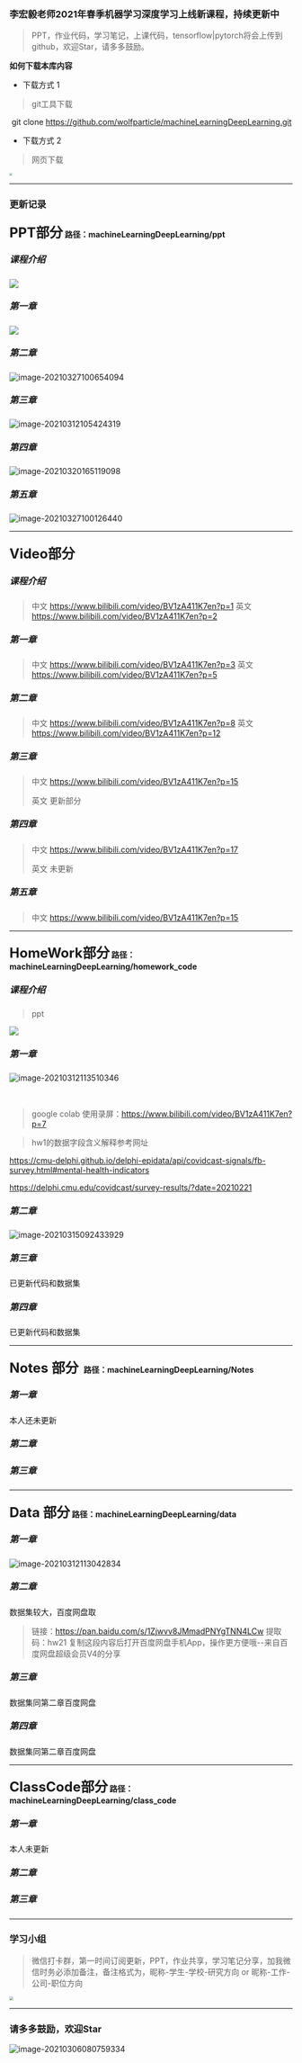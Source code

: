 ### 李宏毅老师2021年春季机器学习深度学习上线新课程，持续更新中



> PPT，作业代码，学习笔记，上课代码，tensorflow|pytorch将会上传到github，欢迎Star，请多多鼓励。

**如何下载本库内容**

- 下载方式 1

> git工具下载

​			git clone https://github.com/wolfparticle/machineLearningDeepLearning.git

- 下载方式 2

>  网页下载		

<img src="https://ai360.oss-cn-beijing.aliyuncs.com/blog/image-20210306075935050.png" style="zoom:30%;" />

---

### 更新记录
#### <font size=5>PPT部分</font>  	 路径：machineLearningDeepLearning/ppt
##### <font size=3>课程介绍</font>
![](https://ai360.oss-cn-beijing.aliyuncs.com/blog/image-20210312104838486.png)
##### <font size=3>第一章</font>
![](https://ai360.oss-cn-beijing.aliyuncs.com/blog/image-20210312104658861.png)
##### <font size=3>第二章</font>
![image-20210327100654094](https://ai360.oss-cn-beijing.aliyuncs.com/blog/image-20210327100654094.png)
##### <font size=3>第三章</font>
![image-20210312105424319](https://ai360.oss-cn-beijing.aliyuncs.com/blog/image-20210312105424319.png)
##### <font size=3>第四章</font>

![image-20210320165119098](https://ai360.oss-cn-beijing.aliyuncs.com/blog/image-20210320165119098.png)

##### <font size=3>第五章</font>
![image-20210327100126440](https://ai360.oss-cn-beijing.aliyuncs.com/blog/image-20210327100126440.png)

---

#### <font size=5>Video部分 </font>

##### <font size=3>课程介绍</font>
> 中文 https://www.bilibili.com/video/BV1zA411K7en?p=1
> 英文 https://www.bilibili.com/video/BV1zA411K7en?p=2

##### <font size=3>第一章</font>
> 中文 https://www.bilibili.com/video/BV1zA411K7en?p=3
> 英文 https://www.bilibili.com/video/BV1zA411K7en?p=5

##### <font size=3>第二章</font>
> 中文 https://www.bilibili.com/video/BV1zA411K7en?p=8
> 英文 https://www.bilibili.com/video/BV1zA411K7en?p=12

##### <font size=3>第三章</font>
> 中文 https://www.bilibili.com/video/BV1zA411K7en?p=15
>
> 英文 更新部分

##### <font size=3>第四章</font>
> 中文 https://www.bilibili.com/video/BV1zA411K7en?p=17
> 
> 英文 未更新
##### <font size=3>第五章</font>
> 中文 https://www.bilibili.com/video/BV1zA411K7en?p=15
---

#### <font size=5>HomeWork部分</font>  	路径：machineLearningDeepLearning/homework_code

##### <font size=3>课程介绍</font>
> ppt 

![](https://ai360.oss-cn-beijing.aliyuncs.com/blog/image-20210312112619587.png)



##### <font size=3>第一章</font>

![image-20210312113510346](https://ai360.oss-cn-beijing.aliyuncs.com/blog/image-20210312113510346.png)

​	

>  google colab 使用录屏：https://www.bilibili.com/video/BV1zA411K7en?p=7

> hw1的数据字段含义解释参考网址

https://cmu-delphi.github.io/delphi-epidata/api/covidcast-signals/fb-survey.html#mental-health-indicators

https://delphi.cmu.edu/covidcast/survey-results/?date=20210221

##### <font size=3>第二章</font>

![image-20210315092433929](https://ai360.oss-cn-beijing.aliyuncs.com/blog/image-20210315092433929.png)

##### <font size=3>第三章</font>
已更新代码和数据集
##### <font size=3>第四章</font>
已更新代码和数据集

---
#### <font size=5>Notes 部分 </font> 	路径：machineLearningDeepLearning/Notes



##### <font size=3>第一章</font>

本人还未更新

##### <font size=3>第二章</font>

##### <font size=3>第三章</font>

---

#### <font size=5>Data 部分</font>   	路径：machineLearningDeepLearning/data

##### <font size=3>第一章</font>

![image-20210312113042834](https://ai360.oss-cn-beijing.aliyuncs.com/blog/image-20210312113042834.png)

##### <font size=3>第二章</font>

数据集较大，百度网盘取

> 链接：https://pan.baidu.com/s/1Zjwvv8JMmadPNYgTNN4LCw 
> 提取码：hw21 
> 复制这段内容后打开百度网盘手机App，操作更方便哦--来自百度网盘超级会员V4的分享

##### <font size=3>第三章</font>
数据集同第二章百度网盘
##### <font size=3>第四章</font>
数据集同第二章百度网盘

---

#### <font size=5>ClassCode部分</font>  	路径：machineLearningDeepLearning/class_code

##### <font size=3>第一章</font>

本人未更新

##### <font size=3>第二章</font>

##### <font size=3>第三章</font>

---

### 学习小组

> 微信打卡群，第一时间订阅更新，PPT，作业共享，学习笔记分享，加我微信时务必添加备注，备注格式为，昵称-学生-学校-研究方向 or 昵称-工作-公司-职位方向

<img src="https://ai360.oss-cn-beijing.aliyuncs.com/blog/image-20210306072233264.png" style="zoom:43%;" />

---

### 请多多鼓励，欢迎Star

![image-20210306080759334](https://ai360.oss-cn-beijing.aliyuncs.com/blog/image-20210306080759334.png)